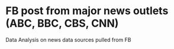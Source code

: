 # FB post from major news outlets (ABC, BBC, CBS, CNN)

Data Analysis on news data sources pulled from FB
